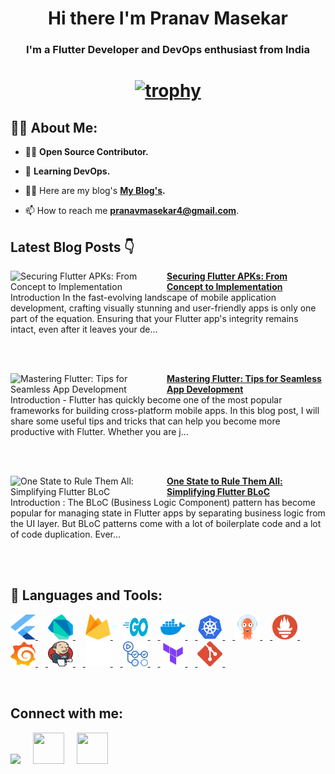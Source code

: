 <!-- <a href="#"><img width="100%" height="auto" src="https://i.imgur.com/iXuL1HG.png" height="175px"/></a> -->

<h1 align="center">Hi there I'm Pranav Masekar</h1>
<h3 align="center">I'm a Flutter Developer and DevOps enthusiast from India</h3>

<h1 align ="center">

 [![trophy](https://github-profile-trophy.vercel.app/?username=PranavMasekar&theme=onedark&column=-1)](https://github.com/ryo-ma/github-profile-trophy)
 
</h1>

## 🙋‍♂️ About Me:

- 👨‍💻  **Open Source Contributor.**

- 🌱 **Learning DevOps.**

- 👨‍💻 Here are my blog's **[My Blog's](https://sungod.hashnode.dev/).**

- 📫 How to reach me **pranavmasekar4@gmail.com**.

## Latest Blog Posts 👇
<!-- HASHNODE_BLOG:START -->
<p align="left">
<a href="https://sungod.hashnode.dev//securing-flutter-apks" title="Securing Flutter APKs: From Concept to Implementation"><img src="https://cdn.hashnode.com/res/hashnode/image/upload/v1694258402529/a8216de4-ed19-46e4-999e-2d02b833b1b9.png" alt="Securing Flutter APKs: From Concept to Implementation" width="250px" align="left" /></a>
<a href="https://sungod.hashnode.dev//securing-flutter-apks" title="Securing Flutter APKs: From Concept to Implementation"><strong>Securing Flutter APKs: From Concept to Implementation</strong></a>
<br/> Introduction
In the fast-evolving landscape of mobile application development, crafting visually stunning and user-friendly apps is only one part of the equation. Ensuring that your Flutter app's integrity remains intact, even after it leaves your de... </p> <br/> <br/>
<p align="left">
<a href="https://sungod.hashnode.dev//flutter-tips" title="Mastering Flutter: Tips for Seamless App Development"><img src="https://cdn.hashnode.com/res/hashnode/image/upload/v1693718302256/4ff3630d-dd9a-4d42-8849-a382b4a2ca9f.png" alt="Mastering Flutter: Tips for Seamless App Development" width="250px" align="left" /></a>
<a href="https://sungod.hashnode.dev//flutter-tips" title="Mastering Flutter: Tips for Seamless App Development"><strong>Mastering Flutter: Tips for Seamless App Development</strong></a>
<br/> Introduction -
Flutter has quickly become one of the most popular frameworks for building cross-platform mobile apps. In this blog post, I will share some useful tips and tricks that can help you become more productive with Flutter. Whether you are j... </p> <br/> <br/>
<p align="left">
<a href="https://sungod.hashnode.dev//one-state-flutter-bloc" title="One State to Rule Them All: Simplifying Flutter BLoC"><img src="https://cdn.hashnode.com/res/hashnode/image/upload/v1693116848044/25effb70-1edd-42b7-8f85-5001d812f387.png" alt="One State to Rule Them All: Simplifying Flutter BLoC" width="250px" align="left" /></a>
<a href="https://sungod.hashnode.dev//one-state-flutter-bloc" title="One State to Rule Them All: Simplifying Flutter BLoC"><strong>One State to Rule Them All: Simplifying Flutter BLoC</strong></a>
<br/> Introduction :
The BLoC (Business Logic Component) pattern has become popular for managing state in Flutter apps by separating business logic from the UI layer. But BLoC patterns come with a lot of boilerplate code and a lot of code duplication. Ever... </p> <br/> <br/>
<!-- HASHNODE_BLOG:END -->

## 🚀 Languages and Tools:

<p align="left"> 
    <a href="https://flutter.dev/" target="_blank"> <img src="images/flutter.svg" height="40" width = "40"/> </a>
     <img width="12" />
    <a href="https://dart.dev/" target="_blank"> <img src="images/dart.svg" height="40" width = "40"/> </a> 
    </a>  
     <img width="12" />
    <a href="https://firebase.google.com/" target="_blank"> <img src="images/firebase.svg" height="40" width = "40"/> </a> 
     <img width="12" /> 
    <a href="https://go.dev/" target="_blank"> <img src="images/golang.svg" height="40" width = "40"/>
     <img width="12" />
    <a href="https://hub.docker.com/u/pranav18vk" target="_blank"> <img src="images/docker.svg" height="40" width = "40"/>
     <img width="12" />
    <a href="https://kubernetes.io/" target="_blank"> <img src="images/kubernets.svg" height="40" width = "40"/>
     <img width="12" />
    <a href="https://argo-cd.readthedocs.io/en/stable/" target="_blank"> <img src="images/argocd.svg" height="40" width = "40"/>
     <img width="12" />
    <a href="https://prometheus.io/" target="_blank"> <img src="images/prometheus.svg" height="40" width = "40"/>
     <img width="12" />
    <a href="https://grafana.com/" target="_blank"> <img src="images/grafana.svg" height="40" width = "40"/>
     <img width="12" />
    <a href="https://www.jenkins.io/" target="_blank"> <img src="images/jenkins.svg" height="40" width = "40"/>
     <img width="12" />
    <a href="https://circleci.com/" target="_blank"> <img src="images/circleci.png" height="40" width = "40"/>
     <img width="12" />
    <a href="https://docs.github.com/en/actions/learn-github-actions/understanding-github-actions" target="_blank"> <img src="images/actions.png" height="40" width = "40"/>
     <img width="12" />
    <a href="https://www.terraform.io/" target="_blank"> <img src="images/terraform.svg" height="40" width = "40"/>
     <img width="12" />
    <a href="https://git-scm.com/" target="_blank"> <img src="images/git.svg" height="40" width = "40"/> </a>
     <img width="12" />
</p>

<br/>

## Connect with me:
<p align="left">

<a href = "https://www.linkedin.com/in/pranav-masekar-556534214/"><img src="https://img.icons8.com/fluent/48/000000/linkedin.png"/></a>
 <img width="12" />
<a href = "https://twitter.com/Pranav18vk"><img src="https://cdn.worldvectorlogo.com/logos/twitter-6.svg" height="50" width = "50"/></a>
 <img width="12" />
<a href = "https://sungod.hashnode.dev/"><img src="https://img.icons8.com/?size=512&id=HnB8zGOh5xgd&format=png" height="50" width = "50"/></a>
 <img width="12" />

</p>
